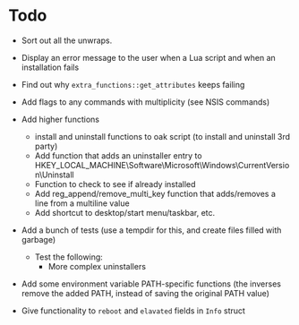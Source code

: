 # Todo

- Sort out all the unwraps.
- Display an error message to the user when a Lua script and when an installation fails

- Find out why `extra_functions::get_attributes` keeps failing

- Add flags to any commands with multiplicity (see NSIS commands)

- Add higher functions
  - install and uninstall functions to oak script (to install and uninstall 3rd party)
  - Add function that adds an uninstaller entry to HKEY_LOCAL_MACHINE\Software\Microsoft\Windows\CurrentVersion\Uninstall
  - Function to check to see if already installed
  - Add reg_append/remove_multi_key function that adds/removes a line from a multiline value
  - Add shortcut to desktop/start menu/taskbar, etc.

- Add a bunch of tests (use a tempdir for this, and create files filled with garbage)
  - Test the following:
    - More complex uninstallers

- Add some environment variable PATH-specific functions (the inverses remove the added PATH, instead of saving the original PATH value)
- Give functionality to `reboot` and `elavated` fields in `Info` struct